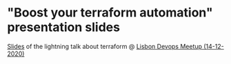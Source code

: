 # "Boost your terraform automation" presentation slides

[Slides](./slides.md) of the lightning talk about terraform @ [Lisbon Devops Meetup (14-12-2020)](https://www.meetup.com/pt-BR/DevOps-Lisbon/events/273091316/)
